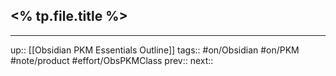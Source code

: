 ## <% tp.file.title %>


---
up:: [[Obsidian PKM Essentials Outline]]
tags:: #on/Obsidian #on/PKM  #note/product #effort/ObsPKMClass 
prev:: 
next:: 